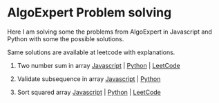 # AlgoExpert Problem solving

Here I am solving some the problems from AlgoExpert in Javascript and Python with some the possible solutions.

Same solutions are available at leetcode with explanations.

1. Two number sum in array [Javascript](https://github.com/abhitrivedi99/AlgoExpert/blob/main/js/1.%20twoNumSum.js) | [Python](https://github.com/abhitrivedi99/AlgoExpert/blob/main/python/1.%20twoNumSum.py) | [LeetCode](https://leetcode.com/problems/two-sum/)

2. Validate subsequence in array [Javascript](https://github.com/abhitrivedi99/AlgoExpert/blob/main/js/2.%20validateSubsequence.js) | [Python](https://github.com/abhitrivedi99/AlgoExpert/blob/main/python/2.%20validateSubsequence.py)

3. Sort squared array [Javascript](https://github.com/abhitrivedi99/AlgoExpert/blob/main/js/3.%20sortSquared.js) | [Python](https://github.com/abhitrivedi99/AlgoExpert/blob/main/python/3.%20sortSquared.py) | [LeetCode](https://leetcode.com/problems/squares-of-a-sorted-array/)
